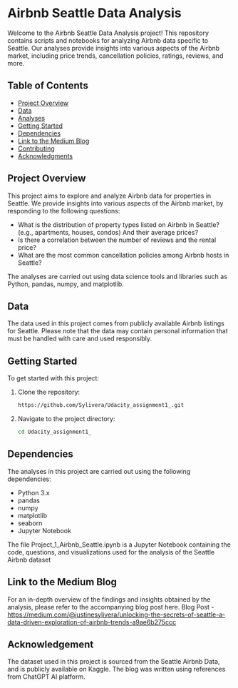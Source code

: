 # Airbnb Seattle Data Analysis

Welcome to the Airbnb Seattle Data Analysis project! This repository contains scripts and notebooks for analyzing Airbnb data specific to Seattle. Our analyses provide insights into various aspects of the Airbnb market, including price trends, cancellation policies, ratings, reviews, and more.

## Table of Contents

- [Project Overview](#project-overview)
- [Data](#data)
- [Analyses](#analyses)
- [Getting Started](#getting-started)
- [Dependencies](#dependencies)
- [Link to the Medium Blog](#Link-to-the-Medium-Blog)
- [Contributing](#contributing)
- [Acknowledgments](#acknowledgments)

## Project Overview

This project aims to explore and analyze Airbnb data for properties in Seattle. We provide insights into various aspects of the Airbnb market, by responding to the following questions:

- What is the distribution of property types listed on Airbnb in Seattle? (e.g., apartments, houses, condos) And their average prices?
- Is there a correlation between the number of reviews and the rental price?
- What are the most common cancellation policies among Airbnb hosts in Seattle?

The analyses are carried out using data science tools and libraries such as Python, pandas, numpy, and matplotlib.

## Data

The data used in this project comes from publicly available Airbnb listings for Seattle. Please note that the data may contain personal information that must be handled with care and used responsibly.

## Getting Started

To get started with this project:

1. Clone the repository:
    ```bash
   https://github.com/Sylivera/Udacity_assignment1_.git
    ```
2. Navigate to the project directory:
    ```bash
    cd Udacity_assignment1_
    ```

## Dependencies

The analyses in this project are carried out using the following dependencies:

- Python 3.x
- pandas
- numpy
- matplotlib
- seaborn
- Jupyter Notebook
 

The file Project_1_Airbnb_Seattle.ipynb is a Jupyter Notebook containing the code, questions, and visualizations used for the analysis of the Seattle Airbnb dataset

## Link to the Medium Blog

For an in-depth overview of the findings and insights obtained by the analysis, please refer to the accompanying blog post here. Blog Post - https://medium.com/@justinesylivera/unlocking-the-secrets-of-seattle-a-data-driven-exploration-of-airbnb-trends-a9ae6b275ccc

## Acknowledgement
The dataset used in this project is sourced from the Seattle Airbnb Data, and is publicly available on Kaggle. The blog was written using references from ChatGPT AI platform.

